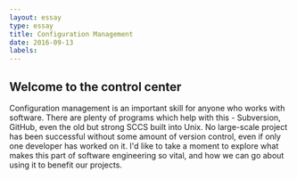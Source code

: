 ```yaml
---
layout: essay
type: essay
title: Configuration Management
date: 2016-09-13
labels:
---
```


## Welcome to the control center
Configuration management is an important skill for anyone who works with software. There are plenty of programs which help with this - Subversion, GitHub, even the old but strong SCCS built into Unix. No large-scale project has been successful without some amount of version control, even if only one developer has worked on it. I'd like to take a moment to explore what makes this part of software engineering so vital, and how we can go about using it to benefit our projects.